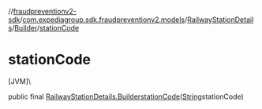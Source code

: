 //[fraudpreventionv2-sdk](../../../../index.md)/[com.expediagroup.sdk.fraudpreventionv2.models](../../index.md)/[RailwayStationDetails](../index.md)/[Builder](index.md)/[stationCode](station-code.md)

# stationCode

[JVM]\

public final [RailwayStationDetails.Builder](index.md)[stationCode](station-code.md)([String](https://docs.oracle.com/javase/8/docs/api/java/lang/String.html)stationCode)

